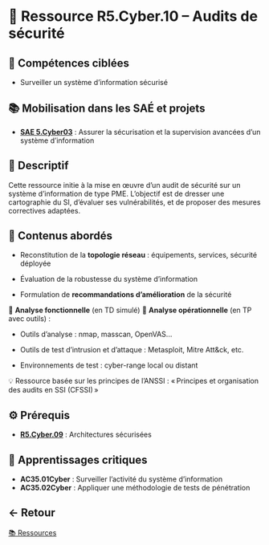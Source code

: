 # 📘 Ressource R5.Cyber.10 – Audits de sécurité

## 🎯 Compétences ciblées

- Surveiller un système d’information sécurisé

## 📚 Mobilisation dans les SAÉ et projets

- **[SAE 5.Cyber03](https://github.com/ThomasRubio/Portfolio/blob/main/SAE/SAE_5.Cyber.03/README.md)** : Assurer la sécurisation et la supervision avancées d’un système d’information

## 📝 Descriptif

Cette ressource initie à la mise en œuvre d’un audit de sécurité sur un système d’information de type PME.
L’objectif est de dresser une cartographie du SI, d’évaluer ses vulnérabilités, et de proposer des mesures correctives adaptées.

## 📖 Contenus abordés

- Reconstitution de la **topologie réseau** : équipements, services, sécurité déployée

- Évaluation de la robustesse du système d’information

- Formulation de **recommandations d’amélioration** de la sécurité

🔹 **Analyse fonctionnelle** (en TD simulé)
🔹 **Analyse opérationnelle** (en TP avec outils) :

- Outils d’analyse : nmap, masscan, OpenVAS...

- Outils de test d’intrusion et d’attaque : Metasploit, Mitre Att&ck, etc.

- Environnements de test : cyber-range local ou distant

💡 Ressource basée sur les principes de l’ANSSI : « Principes et organisation des audits en SSI (CFSSI) »

## ⚙️ Prérequis

- **[R5.Cyber.09](https://github.com/ThomasRubio/Portfolio/blob/main/RESSOURCES/R5.Cyber.09/README.md)** : Architectures sécurisées

## 🧠 Apprentissages critiques

- **AC35.01Cyber** : Surveiller l’activité du système d’information
- **AC35.02Cyber** : Appliquer une méthodologie de tests de pénétration

## ← Retour

[📚 Ressources](https://github.com/ThomasRubio/Portfolio/blob/main/RESSOURCES/README.md)

